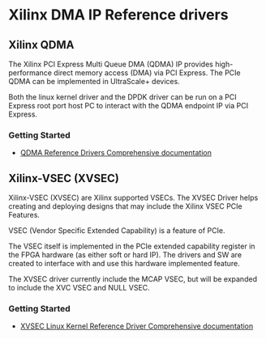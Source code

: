 # Xilinx DMA IP Reference drivers

## Xilinx QDMA

The Xilinx PCI Express Multi Queue DMA (QDMA) IP provides high-performance direct memory access (DMA) via PCI Express. The PCIe QDMA can be implemented in UltraScale+ devices.

Both the linux kernel driver and the DPDK driver can be run on a PCI Express root port host PC to interact with the QDMA endpoint IP via PCI Express.

### Getting Started

* [QDMA Reference Drivers Comprehensive documentation](https://xilinx.github.io/dma_ip_drivers/)

## Xilinx-VSEC (XVSEC)

Xilinx-VSEC (XVSEC) are Xilinx supported VSECs. The XVSEC Driver helps creating and deploying designs that may include the Xilinx VSEC PCIe Features.

VSEC (Vendor Specific Extended Capability) is a feature of PCIe.

The VSEC itself is implemented in the PCIe extended capability register in the FPGA hardware (as either soft or hard IP). The drivers and SW are created to interface with and use this hardware implemented feature.

The XVSEC driver currently include the MCAP VSEC, but will be expanded to include the XVC VSEC and NULL VSEC.

### Getting Started

* [XVSEC Linux Kernel Reference Driver Comprehensive documentation](https://xilinx.github.io/dma_ip_drivers/)
